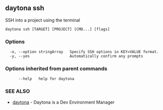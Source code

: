 ## daytona ssh

SSH into a project using the terminal

```
daytona ssh [TARGET] [PROJECT] [CMD...] [flags]
```

### Options

```
  -o, --option stringArray   Specify SSH options in KEY=VALUE format.
  -y, --yes                  Automatically confirm any prompts
```

### Options inherited from parent commands

```
      --help   help for daytona
```

### SEE ALSO

* [daytona](daytona.md)	 - Daytona is a Dev Environment Manager

